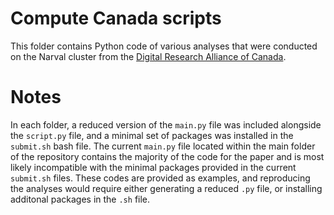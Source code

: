 # Compute Canada scripts

This folder contains Python code of various analyses that were conducted on the Narval cluster from the [Digital Research Alliance of Canada](https://alliancecan.ca/en/about/alliance).

# Notes

In each folder, a reduced version of the `main.py` file was included alongside the `script.py` file, and a minimal set of packages was installed in the `submit.sh` bash file. The current `main.py` file located within the main folder of the repository contains the majority of the code for the paper and is most likely incompatible with the minimal packages provided in the current `submit.sh` files. These codes are provided as examples, and reproducing the analyses would require either generating a reduced `.py` file, or installing additonal packages in the `.sh` file. 
